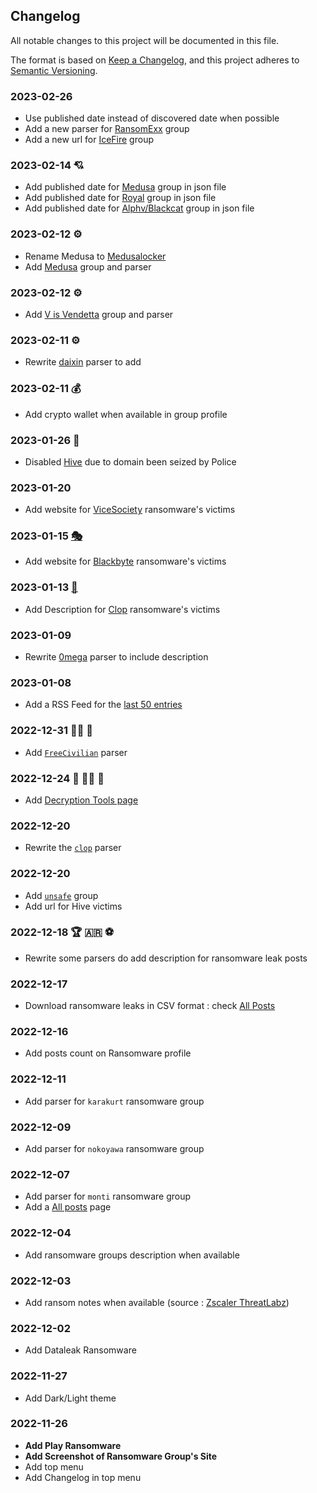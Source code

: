 ## Changelog

All notable changes to this project will be documented in this file.

The format is based on [Keep a Changelog](https://keepachangelog.com/en/1.0.0/),
and this project adheres to [Semantic Versioning](https://semver.org/spec/v2.0.0.html).

### 2023-02-26 

* Use published date instead of discovered date when possible 
* Add a new parser for [RansomExx](profiles/ransomexx.md) group 
* Add a new url for [IceFire](profiles/icefire.md) group

### 2023-02-14 💘 

* Add published date for [Medusa](profiles/medusa.md) group in json file 
* Add published date for [Royal](profiles/royal.md) group in json file 
* Add published date for [Alphv/Blackcat](profiles/alphv.md) group in json file 
  
### 2023-02-12 ⚙️

* Rename Medusa to [Medusalocker](profiles/medusalocker.md)
* Add [Medusa](profiles/medusa.md) group and parser

### 2023-02-12 ⚙️

* Add [V is Vendetta](profiles/vendetta.md) group and parser
  
### 2023-02-11 ⚙️

* Rewrite [daixin](profiles/daixin.md) parser to add
  
### 2023-02-11 💰

* Add crypto wallet when available in group profile

### 2023-01-26 🚓

* Disabled [Hive](profiles/hive.md) due to domain been seized by Police

### 2023-01-20

* Add website for [ViceSociety](profiles/vicesociety.md) ransomware's victims

### 2023-01-15 [🎭](https://en.wikipedia.org/wiki/Moli%C3%A8re)

* Add website for [Blackbyte](profiles/blackbyte.md) ransomware's victims

### 2023-01-13 [👻](https://en.wikipedia.org/wiki/Friday_the_13th)

* Add Description for [Clop](profiles/clop.md) ransomware's victims

### 2023-01-09

* Rewrite [0mega](profiles/0mega.md) parser to include description

### 2023-01-08

* Add a RSS Feed for the [last 50 entries](https://www.ransomware.live/rss.xml)

### 2022-12-31 🥂🍾 🥳

* Add [`FreeCivilian`](profiles.md?id=freecivilian) parser

### 2022-12-24 🎄 🎅🏻 🎁

* Add [Decryption Tools page](decryption.md)

### 2022-12-20 

* Rewrite the  [`clop`](profiles.md?id=clop) parser

### 2022-12-20 

* Add [`unsafe`](profiles.md?id=unsafe) group
* Add url for Hive victims 

### 2022-12-18  🏆 🇦🇷 ⚽️

* Rewrite some parsers do add description for ransomware leak posts

### 2022-12-17

* Download ransomware leaks in CSV format : check [All Posts](allposts.md)

### 2022-12-16

* Add posts count on Ransomware profile

### 2022-12-11 

* Add parser for `karakurt` ransomware group

### 2022-12-09 

* Add parser for `nokoyawa` ransomware group

### 2022-12-07

* Add parser for `monti` ransomware group 
* Add a [All posts](allposts.md) page

### 2022-12-04

* Add ransomware groups description when available

### 2022-12-03

* Add ransom notes when available (source : [Zscaler ThreatLabz](https://github.com/threatlabz/ransomware_notes))

### 2022-12-02 

* Add Dataleak Ransomware

### 2022-11-27

* Add Dark/Light theme

### 2022-11-26

* **Add Play Ransomware**
* **Add Screenshot of Ransomware Group's Site**
* Add top menu 
* Add Changelog in top menu 
